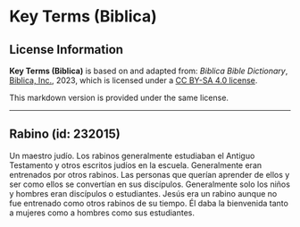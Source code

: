 # Key Terms (Biblica)

## License Information

**Key Terms (Biblica)** is based on and adapted from: _Biblica Bible Dictionary_, [Biblica, Inc.](https://www.biblica.com/), 2023, which is licensed under a [CC BY-SA 4.0 license](https://creativecommons.org/licenses/by-sa/4.0/legalcode.en).

This markdown version is provided under the same license.



--------------------------------

## Rabino (id: 232015)

Un maestro judío. Los rabinos generalmente estudiaban el Antiguo Testamento y otros escritos judíos en la escuela. Generalmente eran entrenados por otros rabinos. Las personas que querían aprender de ellos y ser como ellos se convertían en sus discípulos. Generalmente solo los niños y hombres eran discípulos o estudiantes. Jesús era un rabino aunque no fue entrenado como otros rabinos de su tiempo. Él daba la bienvenida tanto a mujeres como a hombres como sus estudiantes.


